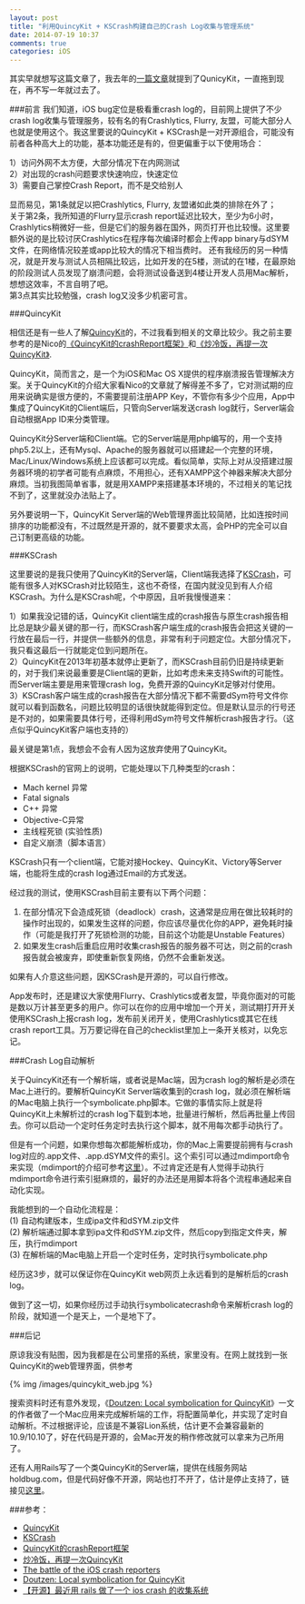 ```yaml
---
layout: post
title: "利用QuincyKit + KSCrash构建自己的Crash Log收集与管理系统"
date: 2014-07-19 10:37
comments: true
categories: iOS
---
```

其实早就想写这篇文章了，我去年的[一篇文章](http://wonderffee.github.io/blog/2013/08/14/dont-use-symbolicatecrash-to-symbolicate-the-crash-log/)就提到了QunicyKit，一直拖到现在，再不写一年就过去了。

<!--more-->
###前言
我们知道，iOS bug定位是极看重crash log的，目前网上提供了不少crash log收集与管理服务，较有名的有Crashlytics, Flurry, 友盟，可能大部分人也就是使用这个。我这里要说的QuincyKit + KSCrash是一对开源组合，可能没有前者各种高大上的功能，基本功能还是有的，但更偏重于以下使用场合：

1）访问外网不太方便，大部分情况下在内网测试    
2）对出现的crash问题要求快速响应，快速定位     
3）需要自己掌控Crash Report，而不是交给别人     

显而易见，第1条就足以把Crashlytics, Flurry, 友盟诸如此类的排除在外了；    		
关于第2条，我所知道的Flurry显示crash report延迟比较大，至少为6小时，Crashlytics稍微好一些，但是它们的服务器在国外，网页打开也比较慢。这里要额外说的是比较讨厌Crashlytics在程序每次编译时都会上传app binary与dSYM文件，在网络情况较差或app比较大的情况下相当费时。
还有我经历的另一种情况，就是开发与测试人员相隔比较远，比如开发的在5楼，测试的在1楼，在最原始的阶段测试人员发现了崩溃问题，会将测试设备送到4楼让开发人员用Mac解析，想想这效率，不言自明了吧。     
第3点其实比较勉强，crash log又没多少机密可言。

###QuincyKit

相信还是有一些人了解[QuincyKit](https://github.com/TheRealKerni/QuincyKit)的，不过我看到相关的文章比较少。我之前主要参考的是Nico的[《QuincyKit的crashReport框架》](http://www.taofengping.com/2012/12/08/quincykit_crashreport/#.U8PkSI2SzCE)和[《炒冷饭，再提一次QuincyKit》](http://www.taofengping.com/2013/03/29/crash_again/#.U8PkSI2SzCE).

QuincyKit，简而言之，是一个为iOS和Mac OS X提供的程序崩溃报告管理解决方案。关于QuincyKit的介绍大家看Nico的文章就了解得差不多了，它对测试期的应用来说确实是很方便的，不需要提前注册APP Key，不管你有多少个应用，App中集成了QuincyKit的Client端后，只管向Server端发送crash log就行，Server端会自动根据App ID来分类管理。

QuincyKit分Server端和Client端。它的Server端是用php编写的，用一个支持php5.2以上，还有Mysql、Apache的服务器就可以搭建起一个完整的环境，Mac/Linux/Windows系统上应该都可以完成。看似简单，实际上对从没搭建过服务器环境的初学者可能有点麻烦，不用担心，还有XAMPP这个神器来解决大部分麻烦。当初我图简单省事，就是用XAMPP来搭建基本环境的，不过相关的笔记找不到了，这里就没办法贴上了。

另外要说明一下，QuincyKit Server端的Web管理界面比较简陋，比如连按时间排序的功能都没有，不过既然是开源的，就不要要求太高，会PHP的完全可以自己订制更高级的功能。


###KSCrash

这里要说的是我只使用了QuincyKit的Server端，Client端我选择了[KSCrash](https://github.com/kstenerud/KSCrash)，可能有很多人对KSCrash对比较陌生，这也不奇怪，在国内就没见到有人介绍KSCrash。为什么是KSCrash呢，个中原因，且听我慢慢道来：

1）如果我没记错的话，QuincyKit client端生成的crash报告与原生crash报告相比总是缺少最关键的那一行，而KSCrash客户端生成的crash报告会把这关键的一行放在最后一行，并提供一些额外的信息，非常有利于问题定位。大部分情况下，我只看这最后一行就能定位到问题所在。    
2）QuincyKit在2013年初基本就停止更新了，而KSCrash目前仍旧是持续更新的，对于我们来说最重要是Client端的更新，比如考虑未来支持Swift的可能性。而Server端主要是用来管理crash log，免费开源的QuincyKit足够对付使用。    
3）KSCrash客户端生成的crash报告在大部分情况下都不需要dSym符号文件你就可以看到函数名，问题比较明显的话很快就能得到定位。但是默认显示的行号还是不对的，如果需要具体行号，还得利用dSym符号文件解析crash报告才行。（这点似乎QuincyKit客户端也支持的）    

最关键是第1点，我想会不会有人因为这放弃使用了QuincyKit。

根据KSCrash的官网上的说明，它能处理以下几种类型的crash：

- Mach kernel 异常    
- Fatal signals    
- C++ 异常    
- Objective-C异常    
- 主线程死锁 (实验性质)    
- 自定义崩溃（脚本语言）    

KSCrash只有一个client端，它能对接Hockey、QuincyKit、Victory等Server端，也能将生成的crash log通过Email的方式发送。

经过我的测试，使用KSCrash目前主要有以下两个问题：      
1) 在部分情况下会造成死锁（deadlock）crash，这通常是应用在做比较耗时的操作时出现的，如果发生这样的问题，你应该尽量优化你的APP，避免耗时操作（可能是我打开了死锁检测的功能，目前这个功能是Unstable Features）     
2) 如果发生crash后重启应用时收集crash报告的服务器不可达，则之前的crash报告就会被废弃，即使重新恢复网络，仍然不会重新发送。     

如果有人介意这些问题，因KSCrash是开源的，可以自行修改。

App发布时，还是建议大家使用Flurry、Crashlytics或者友盟，毕竟你面对的可能是数以万计甚至更多的用户。你可以在你的应用中增加一个开关，测试期打开开关使用KSCrash上报crash log，发布前关闭开关，使用Crashlytics或其它在线crash report工具。万万要记得在自己的checklist里加上一条开关核对，以免忘记。


###Crash Log自动解析

关于QuincyKit还有一个解析端，或者说是Mac端，因为crash log的解析是必须在Mac上进行的。要解析QuincyKit Server端收集到的crash log，就必须在解析端的Mac电脑上执行一个symbolicate.php脚本。它做的事情实际上就是将QuincyKit上未解析过的crash log下载到本地，批量进行解析，然后再批量上传回去。你可以启动一个定时任务定时去执行这个脚本，就不用每次都手动执行了。

但是有一个问题，如果你想每次都能解析成功，你的Mac上需要提前拥有与crash log对应的.app文件、.app.dSYM文件的索引。这个索引可以通过mdimport命令来实现（mdimport的介绍可参考[这里](http://wonderffee.github.io/blog/2013/08/14/dont-use-symbolicatecrash-to-symbolicate-the-crash-log/)）。不过肯定还是有人觉得手动执行mdimport命令进行索引挺麻烦的，最好的办法还是用脚本将各个流程串通起来自动化实现。

我能想到的一个自动化流程是：    
(1) 自动构建版本，生成ipa文件和dSYM.zip文件    
(2) 解析端通过脚本拿到ipa文件和dSYM.zip文件，然后copy到指定文件夹，解压，执行mdimport     
(3) 在解析端的Mac电脑上开启一个定时任务，定时执行symbolicate.php    

经历这3步，就可以保证你在QuincyKit web网页上永远看到的是解析后的crash log。

做到了这一切，如果你经历过手动执行symbolicatecrash命令来解析crash log的阶段，就知道一个是天上，一个是地下了。

###后记

原谅我没有贴图，因为我都是在公司里搭的系统，家里没有。在网上就找到一张QuincyKit的web管理界面，供参考

{% img /images/quincykit_web.jpg %}

搜索资料时还有意外发现，《[Doutzen: Local symbolication for QuincyKit](http://nielsmouthaan.nl/doutzen/)》一文的作者做了一个Mac应用来完成解析端的工作，将配置简单化，并实现了定时自动解析。不过根据评论，应该是不兼容Lion系统，估计更不会兼容最新的10.9/10.10了，好在代码是开源的，会Mac开发的稍作修改就可以拿来为己所用了。

还有人用Rails写了一个类QuincyKit的Server端，提供在线服务网站holdbug.com，但是代码好像不开源，网站也打不开了，估计是停止支持了，链接见[这里](http://ju.outofmemory.cn/entry/37054)。


###参考：     
- [QuincyKit](https://github.com/TheRealKerni/QuincyKit)
- [KSCrash](https://github.com/kstenerud/KSCrash)   
- [QuincyKit的crashReport框架](http://www.taofengping.com/2012/12/08/quincykit_crashreport/#.U8PkSI2SzCE)        
- [炒冷饭，再提一次QuincyKit](http://www.taofengping.com/2013/03/29/crash_again/#.U8PkSI2SzCE)        
- [The battle of the iOS crash reporters](http://www.jeremyfuller.net/the-battle-of-the-ios-crash-reporters/comment-page-1/)     
- [Doutzen: Local symbolication for QuincyKit](http://nielsmouthaan.nl/doutzen/)     
- [【开源】最近用 rails 做了一个 ios crash 的收集系统](http://ju.outofmemory.cn/entry/37054) 